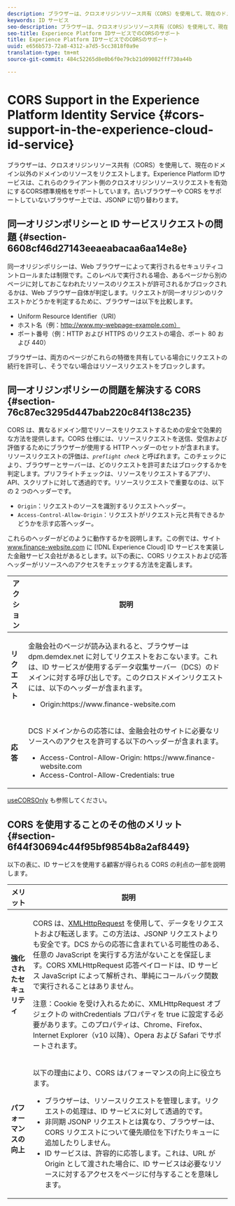 ```yaml
---
description: ブラウザーは、クロスオリジンリソース共有（CORS）を使用して、現在のドメイン以外のドメインのリソースをリクエストします。Experience Platform IDサービスは、これらのクライアント側のクロスオリジンリソースリクエストを有効にするCORS標準規格をサポートしています。古いブラウザーや CORS をサポートしていないブラウザー上では、JSONP に切り替わります。
keywords: ID サービス
seo-description: ブラウザーは、クロスオリジンリソース共有（CORS）を使用して、現在のドメイン以外のドメインのリソースをリクエストします。Experience Platform IDサービスは、これらのクライアント側のクロスオリジンリソースリクエストを有効にするCORS標準規格をサポートしています。古いブラウザーや CORS をサポートしていないブラウザー上では、JSONP に切り替わります。
seo-title: Experience Platform IDサービスでのCORSのサポート
title: Experience Platform IDサービスでのCORSのサポート
uuid: e656b573-72a8-4312-a7d5-5cc3818f0a9e
translation-type: tm+mt
source-git-commit: 484c52265d8e0b6f0e79cb21d09082fff730a44b

---
```



# CORS Support in the Experience Platform Identity Service {#cors-support-in-the-experience-cloud-id-service}

ブラウザーは、クロスオリジンリソース共有（CORS）を使用して、現在のドメイン以外のドメインのリソースをリクエストします。Experience Platform IDサービスは、これらのクライアント側のクロスオリジンリソースリクエストを有効にするCORS標準規格をサポートしています。古いブラウザーや CORS をサポートしていないブラウザー上では、JSONP に切り替わります。

## 同一オリジンポリシーと ID サービスリクエストの問題 {#section-6608cf46d27143eeaeabacaa6aa14e8e}

同一オリジンポリシーは、Web ブラウザーによって実行されるセキュリティコントロールまたは制限です。このレベルで実行される場合、あるページから別のページに対しておこなわれたリソースのリクエストが許可されるかブロックされるかは、Web ブラウザー自体が判定します。リクエストが同一オリジンのリクエストかどうかを判定するために、ブラウザーは以下を比較します。

* Uniform Resource Identifier（URI）
* ホスト名（例：http://www.my-webpage-example.com）
* ポート番号（例：HTTP および HTTPS のリクエストの場合、ポート 80 および 440）

ブラウザーは、両方のページがこれらの特徴を共有している場合にリクエストの続行を許可し、そうでない場合はリソースリクエストをブロックします。

## 同一オリジンポリシーの問題を解決する CORS {#section-76c87ec3295d447bab220c84f138c235}

CORS は、異なるドメイン間でリソースをリクエストするための安全で効果的な方法を提供します。CORS 仕様には、リソースリクエストを送信、受信および評価するためにブラウザーが使用する HTTP ヘッダーのセットが含まれます。リソースリクエストの評価は、*`preflight check`* と呼ばれます。このチェックにより、ブラウザーとサーバーは、どのリクエストを許可またはブロックするかを判定します。プリフライトチェックは、リソースをリクエストするアプリ、API、スクリプトに対して透過的です。リソースリクエストで重要なのは、以下の 2 つのヘッダーです。

* `Origin`：リクエストのソースを識別するリクエストヘッダー。
* `Access-Control-Allow-Origin`：リクエストがリクエスト元と共有できるかどうかを示す応答ヘッダー。

これらのヘッダーがどのように動作するかを説明します。この例では、サイト www.finance-website.com に [!DNL Experience Cloud] ID サービスを実装した金融サービス会社があるとします。以下の表に、CORS リクエストおよび応答ヘッダーがリソースへのアクセスをチェックする方法を定義します。

<table id="table_B004ACF52B5A4D33B1DCF7EA77BE4E6D"> 
 <thead> 
  <tr> 
   <th colname="col1" class="entry"> アクション </th> 
   <th colname="col2" class="entry"> 説明 </th> 
  </tr> 
 </thead>
 <tbody> 
  <tr> 
   <td colname="col1"> <p> <b>リクエスト</b> </p> </td> 
   <td colname="col2"> <p>金融会社のページが読み込まれると、ブラウザーは <span class="codeph">dpm.demdex.net</span> に対してリクエストをおこないます。これは、ID サービスが使用するデータ収集サーバー（DCS）のドメインに対する呼び出しです。このクロスドメインリクエストには、以下のヘッダーが含まれます。 </p> <p> 
     <ul class="simplelist"> 
      <li> <span class="codeph"> Origin:https://www.finance-website.com</span> </li> 
     </ul> </p> </td> 
  </tr> 
  <tr> 
   <td colname="col1"> <p> <b>応答</b> </p> </td> 
   <td colname="col2"> <p>DCS ドメインからの応答には、金融会社のサイトに必要なリソースへのアクセスを許可する以下のヘッダーが含まれます。 </p> <p> 
     <ul class="simplelist"> 
      <li> <span class="codeph"> Access-Control-Allow-Origin: https://www.finance-website.com</span> </li> 
      <li> <span class="codeph"> Access-Control-Allow-Credentials: true</span> </li> 
     </ul> </p> </td> 
  </tr> 
 </tbody> 
</table>

[useCORSOnly](../library/function-vars/use-cors-only.md#reference-8a9a143d838b48d6b23329b84b13e1fa) も参照してください。

## CORS を使用することのその他のメリット {#section-6f44f30694c44f95bf9854b8a2af8449}

以下の表に、ID サービスを使用する顧客が得られる CORS の利点の一部を説明します。

<table id="table_AEB51A263D454F90B66E8C8D0513CF79"> 
 <thead> 
  <tr> 
   <th colname="col1" class="entry"> メリット </th> 
   <th colname="col2" class="entry"> 説明 </th> 
  </tr>
 </thead>
 <tbody> 
  <tr> 
   <td colname="col1"> <p><b>強化されたセキュリティ</b> </p> </td> 
   <td colname="col2"> <p>CORS は、<a href="https://developer.mozilla.org/en-US/docs/Web/API/XMLHttpRequest" format="https" scope="external">XMLHttpRequest</a> を使用して、データをリクエストおよび転送します。この方法は、JSONP リクエストよりも安全です。DCS からの応答に含まれている可能性のある、任意の JavaScript を実行する方法がないことを保証します。CORS XMLHttpRequest 応答ペイロードは、ID サービス JavaScript によって解析され、単純にコールバック関数で実行されることはありません。 </p> <p> <p>注意：Cookie を受け入れるために、<span class="codeph">XMLHttpRequest</span> オブジェクトの <span class="codeph">withCredentials</span> プロパティを <span class="codeph">true</span> に設定する必要があります。このプロパティは、Chrome、Firefox、Internet Explorer（v10 以降）、Opera および Safari でサポートされます。 </p> </p> </td> 
  </tr> 
  <tr> 
   <td colname="col1"> <p><b>パフォーマンスの向上</b> </p> </td> 
   <td colname="col2"> <p>以下の理由により、CORS はパフォーマンスの向上に役立ちます。 </p> 
    <ul id="ul_EC3A178003A94D70883B914050D7C464"> 
     <li id="li_F8B44352BFBB46CDBD07AE40B9F2D0EC">ブラウザーは、リソースリクエストを管理します。リクエストの処理は、ID サービスに対して透過的です。 </li> 
     <li id="li_C63E43A4CAB84210AB6A39100E5864BE">非同期 JSONP リクエストとは異なり、ブラウザーは、CORS リクエストについて優先順位を下げたりキューに追加したりしません。 </li> 
     <li id="li_1A2A15F591B84D1BAED3CFAB391EEBEC">ID サービスは、許容的に応答します。これは、URL が <span class="codeph">Origin</span> として渡された場合に、ID サービスは必要なリソースに対するアクセスをページに付与することを意味します。 </li> 
    </ul> </td> 
  </tr> 
 </tbody> 
</table>

